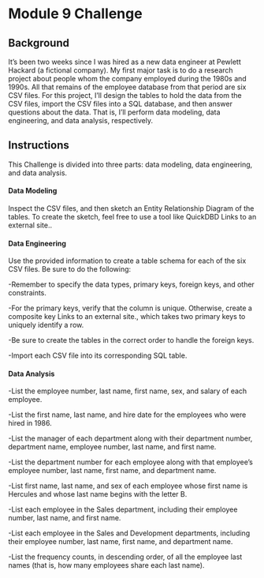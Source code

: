 # Module 9 Challenge

## Background

It’s been two weeks since I was hired as a new data engineer at Pewlett Hackard (a fictional company). My first major task is to do a research project about people whom the company employed during the 1980s and 1990s. All that remains of the employee database from that period are six CSV files.
For this project, I’ll design the tables to hold the data from the CSV files, import the CSV files into a SQL database, and then answer questions about the data. That is, I’ll perform data modeling, data engineering, and data analysis, respectively.

## Instructions

This Challenge is divided into three parts: data modeling, data engineering, and data analysis.

#### Data Modeling

Inspect the CSV files, and then sketch an Entity Relationship Diagram of the tables. To create the sketch, feel free to use a tool like QuickDBD Links to an external site..

#### Data Engineering

Use the provided information to create a table schema for each of the six CSV files. Be sure to do the following:

  -Remember to specify the data types, primary keys, foreign keys, and other constraints.
  
  -For the primary keys, verify that the column is unique. Otherwise, create a composite key Links to an external site., which takes two primary keys to uniquely identify a row.
  
  -Be sure to create the tables in the correct order to handle the foreign keys.
  
  -Import each CSV file into its corresponding SQL table.

#### Data Analysis

  -List the employee number, last name, first name, sex, and salary of each employee.
  
  -List the first name, last name, and hire date for the employees who were hired in 1986.
  
  -List the manager of each department along with their department number, department name, employee number, last name, and first name.
  
  -List the department number for each employee along with that employee’s employee number, last name, first name, and department name.
  
  -List first name, last name, and sex of each employee whose first name is Hercules and whose last name begins with the letter B.
  
  -List each employee in the Sales department, including their employee number, last name, and first name.
  
  -List each employee in the Sales and Development departments, including their employee number, last name, first name, and department name.
  
  -List the frequency counts, in descending order, of all the employee last names (that is, how many employees share each last name).
